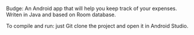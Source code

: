 Budge:
An Android app that will help you keep track of your expenses.
Writen in Java and based on Room database.

To compile and run: just Git clone the project and open it in Android Studio.
